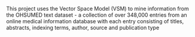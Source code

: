This project uses the Vector Space Model (VSM) to mine information from the OHSUMED text dataset - a collection of over 348,000 entries from an online medical information database with each entry consisting of titles, abstracts, indexing terms, author, source and publication type
